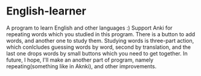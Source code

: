 # English-learner
A program to learn English and other languages :)
Support Anki for repeating words which you studied in this program.
There is a button to add words, and another one to study them.
Studying words is three-part action, which conlcludes guessing words by word,
second by translation, and the last one drops words by small buttons which you need to get together.
In future, I hope, I'll make an another part of program, namely repeating(something like in Aknki),
and other improvements.
